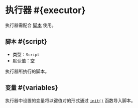 # 执行器 #{executor}

执行器需配合 [脚本](../../script/game) 使用。

## `脚本` #{script}

- 类型：`Script`
- 默认值：空

执行器所执行的脚本。

## `变量` #{variables}

执行器中设置的变量将以键值对的形式通过 [`init()`](../../script/game#init) 函数导入脚本。
